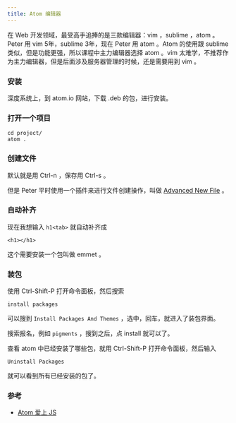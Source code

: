 ```yaml
---
title: Atom 编辑器
---
```


在 Web 开发领域，最受高手追捧的是三款编辑器：vim ，sublime ，atom 。Peter 用 vim 5年，sublime 3年，现在 Peter 用 atom 。Atom 的使用跟 sublime 类似，但是功能更强，所以课程中主力编辑器选择 atom 。vim 太难学，不推荐作为主力编辑器，但是后面涉及服务器管理的时候，还是需要用到 vim 。

### 安装

深度系统上，到 atom.io 网站，下载 .deb 的包，进行安装。

### 打开一个项目

```
cd project/
atom .
```

### 创建文件

默认就是用 Ctrl-n ，保存用 Ctrl-s 。

但是 Peter 平时使用一个插件来进行文件创建操作，叫做 [Advanced New File](https://atom.io/packages/advanced-open-file) 。

### 自动补齐

现在我想输入 `h1<tab>` 就自动补齐成

```
<h1></h1>
```

这个需要安装一个包叫做 emmet 。

### 装包

使用 Ctrl-Shift-P 打开命令面板，然后搜索

```
install packages
```

可以搜到 `Install Packages And Themes` ，选中，回车，就进入了装包界面。

搜索报名，例如 `pigments` ，搜到之后，点 install 就可以了。

查看 atom 中已经安装了哪些包，就用 Ctrl-Shift-P 打开命令面板，然后输入

```
Uninstall Packages
```

就可以看到所有已经安装的包了。


### 参考

- [Atom 爱上 JS](http://haoqicat.com/atom-love-js)
